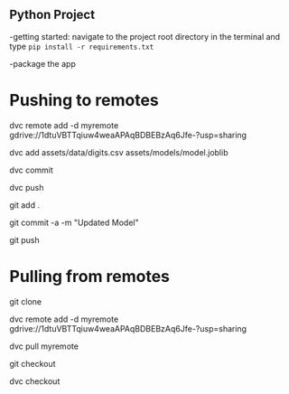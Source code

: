 ## Python Project

-getting started:
navigate to the project root directory in the terminal and type
`pip install -r requirements.txt`

-package the app



# Pushing to remotes
dvc remote add -d myremote gdrive://1dtuVBTTqiuw4weaAPAqBDBEBzAq6Jfe-?usp=sharing

dvc add assets/data/digits.csv assets/models/model.joblib

dvc commit

dvc push

git add .

git commit -a -m "Updated Model"

git push

# Pulling from remotes
git clone <git-repo-url>

dvc remote add -d myremote gdrive://1dtuVBTTqiuw4weaAPAqBDBEBzAq6Jfe-?usp=sharing

dvc pull myremote

git checkout <versionHash>

dvc checkout

